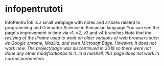 # infopentrutoti
InfoPentruToti is a small webpage with notes and articles related to programming and Computer Science in Romanian language
You can see the page's improvement in time via v1, v2, v3 and v4 branches
<i> Note that the resizing of the iFrame used to work on older versions of web browsers such as Google chrome, Mozilla, and even Microsoft Edge. However, it does not work now. The project/page was discontinued in 2019 so there were not done any other modificationbs to it. In a nutshell, this page does not work in normal parameters. </i>
